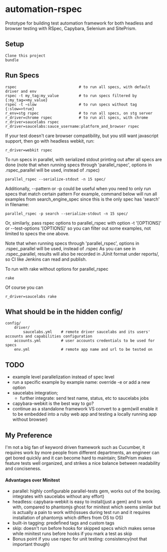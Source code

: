 # automation-rspec

Prototype for building test automation framework for both headless and browser testing with RSpec, Capybara, Selenium and SitePrism.

## Setup
    Clone this project
    bundle

## Run Specs
    rspec                            # to run all specs, with default driver and env
    rspec -t my_tag:my_value         # to run specs filtered by {:my_tag=>my_value}
    rspec -t ~slow                   # to run specs without tag {:slow=>true}
    r_env=stg rspec                  # to run all specs, on stg server
    r_driver=chrome rspec            # to run all specs, with chrome
    r_driver=saucelabs rspec
    r_driver=saucelabs:sauce_username:platform_and_browser rspec
If your test doesn't care browser compatibility, but you still want javascript support, then go with headless webkit,
run:
```
r_driver=webkit rspec
```
To run specs in parallel, with serialized stdout printing out after all specs are done
(note that when running specs through 'parallel_rspec', options in .rspec_parallel will be used, instead of .rspec)
```
parallel_rspec --serialize-stdout -n 15 spec/
```
Additionally, --pattern or -p could be useful when you need to only run specs that match certain pattern
For example, command below will run all examples from search_engine_spec since this is the only spec has 'search' in filename:
```
parallel_rspec -p search --serialize-stdout -n 15 spec/
```
Or, similarly, pass rspec options to parallel_rspec with option -t '[OPTIONS]' or --test-options '[OPTIONS]' so you can
filter out some examples, not limited to specs the one above.

Note that when running specs through 'parallel_rspec', options in .rspec_parallel will be used, instead of .rspec
As you can see in .rspec_parallel, results will also be recorded in JUnit format under reports/, so CI like Jenkins can read and publish.

To run with rake without options for parallel_rspec
```
rake
```
Of course you can
```
r_driver=saucelabs rake
```

## What should be in the hidden config/
    config/
        driver/
            saucelabs.yml    # remote driver saucelabs and its users' accounts and capabilities configuration
        accounts.yml         # user accounts credentials to be used for specs
        env.yml              # remote app name and url to be tested on

## TODO
* example level parallelization instead of spec level
* run a specific example by example name: override -e or add a new option
* saucelabs integration;
    - further integrate: send test name, status, etc to saucelabs jobs
* capybara-webkit is the best way to go?
* continue as a standalone framework VS convert to a gem(will enable it to be embedded into a ruby web app and testing
  a locally running app without browser)

## My Preference

I'm not a big fan of keyword driven framework such as Cucumber, it requires work by more people
from different departments, an engineer can get bored quickly and it can become hard to maintain;
SitePrism makes feature tests well organized, and strikes a nice balance between readability and conciseness.

#### Advantages over Minitest
* parallel: highly configurable parallel-tests gem, works out of the box(eg. integrates with saucelabs without any effort)
* headless: capybara-webkit is easy to install(just a gem) and to work with, compared to phantomjs ghost for minitest
          which seems similar but is actually a pain to work with(issues during test run and it requires
          installation of phantomjs which differs from OS to OS)
* built-in tagging: predefined tags and custom tags
* skip: doesn't run before hooks for skipped specs which makes sense while minitest runs before hooks if you mark a test as skip
* Bonus point if you use rspec for unit testing: consistency(not that important though)
